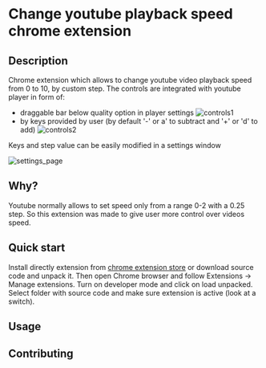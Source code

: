 #  Change youtube playback speed chrome extension

## Description

Chrome extension which allows to change youtube video playback speed from 0 to 10, by custom step. 
The controls are integrated with youtube player in form of: 
- draggable bar below quality option in player settings
![controls1](https://lh3.googleusercontent.com/aDtsVrwoZ-cDivKET8u9Iw-_FJBoayM03zj0OlNlTcxhEkirRzvmbTqegxr6b1vhmuNE1E6Iz747gPyl16Ow44RQPg=s800-w800-h500)
- by keys provided by user (by default '-' or a' to subtract and '+' or 'd' to add) 
![controls2](https://lh3.googleusercontent.com/WrtgqXJyNfFFdaV_J8T_qNksrVxM_ncAJpR8WNypcyNl5NMWlJVOQWeU_m_vksH53-r-vcBUCHMdKqlpvHacmTDa=s1280-w1280-h800)

Keys and step value can be easily modified in a settings window

![settings_page](https://lh3.googleusercontent.com/pUinTB9hkn2GuWLarWvKnTKtvyp2kq3qkcZghraNiZbKHTx5Lj-xC96Bm9IDkamZgJ4qP2IwacerVhGRBANvD_3P=s1280-w1280-h800)

## Why?

Youtube normally allows to set speed only from a range 0-2 with a 0.25 step.
So this extension was made to give user more control over videos speed.

## Quick start

Install directly  extension from [chrome extension store](https://chromewebstore.google.com/detail/custom-youtube-playback-s/mlnghacnjjppjfbbjbpkgcemiaglbpii) or download source code and unpack it. Then open Chrome browser and follow Extensions -> Manage extensions. 
Turn on developer mode and click on load unpacked. Select folder with source code and make sure extension is active (look at a switch).

## Usage

## Contributing